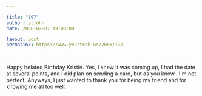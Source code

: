 ```yaml
---

title: "197"
author: ytjohn
date: 2006-02-07 19:00:00

layout: post
permalink: https://www.yourtech.us/2006/197

---
```

Happy belated Birthday Kristin.  Yes, I knew it was coming up, I had the date at several points, and I did plan on sending a card, but as you know.. I'm not perfect.  Anyways, I just wanted to thank you for being my friend and for knowing me all too well.

